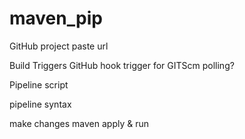 # maven_pip

GitHub project
  paste url

Build Triggers
  GitHub hook trigger for GITScm polling?

Pipeline script

pipeline syntax 

make changes maven
apply & run
